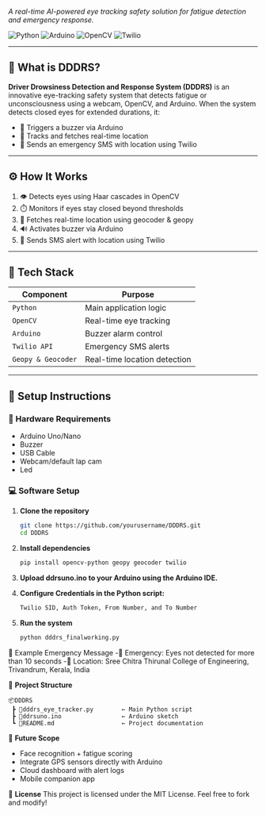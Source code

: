 *A real-time AI-powered eye tracking safety solution for fatigue detection and emergency response.*

![Python](https://img.shields.io/badge/Python-3.12-blue?style=flat-square&logo=python)
![Arduino](https://img.shields.io/badge/Arduino-Connected-green?style=flat-square&logo=arduino)
![OpenCV](https://img.shields.io/badge/OpenCV-4.x-orange?style=flat-square&logo=opencv)
![Twilio](https://img.shields.io/badge/Twilio-Alert%20System-red?style=flat-square&logo=twilio)

---

## 🚨 What is DDDRS?

**Driver Drowsiness Detection and Response System (DDDRS)** is an innovative eye-tracking safety system that detects fatigue or unconsciousness using a webcam, OpenCV, and Arduino. When the system detects closed eyes for extended durations, it:

- 🚨 Triggers a buzzer via Arduino  
- 📍 Tracks and fetches real-time location  
- 📲 Sends an emergency SMS with location using Twilio  

---

## ⚙️ How It Works

1. 👁️ Detects eyes using Haar cascades in OpenCV  
2. ⏱️ Monitors if eyes stay closed beyond thresholds  
3. 📡 Fetches real-time location using geocoder & geopy  
4. 🔊 Activates buzzer via Arduino  
5. 📲 Sends SMS alert with location using Twilio  

---

## 🧠 Tech Stack

| Component       | Purpose                         |
|----------------|----------------------------------|
| `Python`       | Main application logic           |
| `OpenCV`       | Real-time eye tracking           |
| `Arduino`      | Buzzer alarm control             |
| `Twilio API`   | Emergency SMS alerts             |
| `Geopy & Geocoder` | Real-time location detection |

---

## 🧪 Setup Instructions

### 🔧 Hardware Requirements

- Arduino Uno/Nano
- Buzzer
- USB Cable
- Webcam/default lap cam
- Led
  

### 💻 Software Setup

1. **Clone the repository**
   ```bash
   git clone https://github.com/yourusername/DDDRS.git
   cd DDDRS
2. **Install dependencies**
   ```bash
   pip install opencv-python geopy geocoder twilio

3. **Upload ddrsuno.ino to your Arduino using the Arduino IDE.**

4. **Configure Credentials in the Python script:**
   ```bash
   Twilio SID, Auth Token, From Number, and To Number

5. **Run the system**
    ```bash
    python dddrs_finalworking.py

📍 Example Emergency Message
  -🚨 Emergency: Eyes not detected for more than 10 seconds
  -📍 Location: Sree Chitra Thirunal College of Engineering, Trivandrum, Kerala, India

📁 **Project Structure**

    📦DDDRS
     ┣ 📜dddrs_eye_tracker.py        ← Main Python script
     ┣ 📜ddrsuno.ino                 ← Arduino sketch
     ┗ 📄README.md                   ← Project documentation
 
🚀 **Future Scope**
  - Face recognition + fatigue scoring
  - Integrate GPS sensors directly with Arduino
  - Cloud dashboard with alert logs
  - Mobile companion app
 

📄 **License**
      This project is licensed under the MIT License.
      Feel free to fork and modify!

